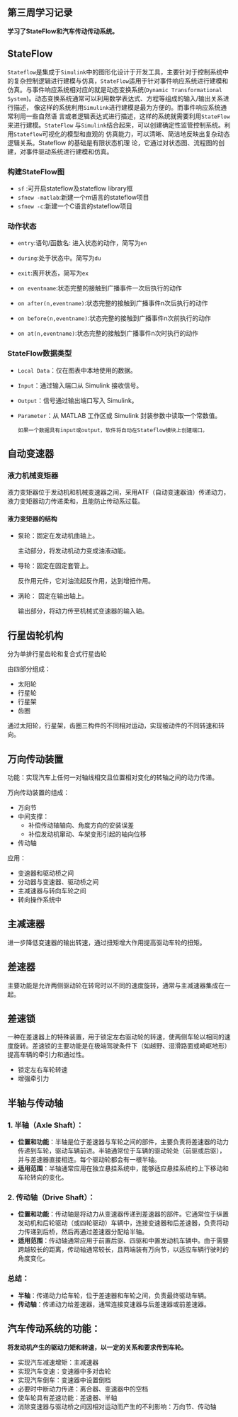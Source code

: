 ## 第三周学习记录
**学习了StateFlow和汽车传动传动系统。**
## StateFlow
`Stateflow`是集成于`Simulink`中的图形化设计于开发工具，主要针对于控制系统中的复杂控制逻辑进行建模与仿真，`StateFlow`适用于针对事件响应系统进行建模和仿真。与事件响应系统相对应的就是动态变换系统(`Dynamic Transformational
System`)。动态变换系统通常可以利用数学表达式、方程等组成的输入/输出关系进行描述，
像这样的系统利用`Simulink`进行建模是最为方便的。而事件响应系统通常利用一些自然语
言或者逻辑表达式进行描述，这样的系统就需要利用`StateFlow`来进行建模。`StateFlow` 与`Simulink`结合起来，可以创建确定性监管控制系统。利用`Stateflow`可视化的模型和直观的
仿真能力，可以清晰、简洁地反映出复杂动态逻辑关系。Stateflow 的基础是有限状态机理
论，它通过对状态图、流程图的创建，对事件驱动系统进行建模和仿真。

### 构建StateFlow图
- `sf` :可开启stateflow及stateflow library框
- `sfnew -matlab`:新建一个m语言的stateflow项目
- `sfnew -c`:新建一个C语言的stateflow项目

### 动作状态
- `entry`:语句/函数名: 进入状态的动作，简写为`en`
- `during`:处于状态中。简写为`du`
- `exit`:离开状态，简写为`ex`


 
- `on eventname`:状态完整的接触到广播事件一次后执行的动作
- `on after(n,eventname)`:状态完整的接触到广播事件n次后执行的动作
- `on before(n,eventname)`:状态完整的接触到广播事件n次前执行的动作
- `on at(n,eventname)`:状态完整的接触到广播事件n次时执行的动作
### StateFlow数据类型
- `Local Data`：仅在图表中本地使用的数据。
- `Input`：通过输入端口从 Simulink 接收信号。
- `Output`：信号通过输出端口写入 Simulink。
- `Parameter`：从 MATLAB 工作区或 Simulink 封装参数中读取一个常数值。

      如果一个数据具有input或output，软件将自动在Stateflow模块上创建端口。
## 自动变速器
### 液力机械变矩器
液力变矩器位于发动机和机械变速器之间，采用ATF（自动变速器油）传递动力，液力变矩器动力传递柔和，且能防止传动系过载。
#### 液力变矩器的结构
- 泵轮：固定在发动机曲轴上。

    主动部分，将发动机动力变成油液动能。

- 导轮：固定在固定套管上。

    反作用元件，它对油流起反作用，达到增扭作用。

- 涡轮： 固定在输出轴上。

    输出部分，将动力传至机械式变速器的输入轴。

## 行星齿轮机构
分为单排行星齿轮和复合式行星齿轮

由四部分组成：
- 太阳轮
- 行星轮
- 行星架
- 齿圈

通过太阳轮，行星架，齿圈三构件的不同相对运动，实现被动件的不同转速和转向。

## 万向传动装置
功能：实现汽车上任何一对轴线相交且位置相对变化的转轴之间的动力传递。

万向传动装置的组成：
- 万向节
- 中间支撑：
    - 补偿传动轴轴向、角度方向的安装误差
    - 补偿发动机窜动、车架变形引起的轴向位移
- 传动轴

应用：
- 变速器和驱动桥之间
- 分动器与变速器、驱动桥之间
- 主减速器与转向车轮之间
- 转向操作系统中

## 主减速器
进一步降低变速器的输出转速，通过扭矩增大作用提高驱动车轮的扭矩。
## 差速器
主要功能是允许两侧驱动轮在转弯时以不同的速度旋转，通常与主减速器集成在一起。
## 差速锁
一种在差速器上的特殊装置，用于锁定左右驱动轮的转速，使两侧车轮以相同的速度旋转。差速锁的主要功能是在极端驾驶条件下（如越野、湿滑路面或崎岖地形）提高车辆的牵引力和通过性。
- 锁定左右车轮转速
- 增强牵引力

## 半轴与传动轴

### 1. **半轴（Axle Shaft）**：
   - **位置和功能**：半轴是位于差速器与车轮之间的部件，主要负责将差速器的动力传递到车轮，驱动车辆前进。半轴通常位于车辆的驱动轮处（前驱或后驱），并与差速器直接相连。每个驱动轮都会有一根半轴。
   - **适用范围**：半轴通常应用在独立悬挂系统中，能够适应悬挂系统的上下移动和车轮转向的变化。

### 2. **传动轴（Drive Shaft）**：
   - **位置和功能**：传动轴是将动力从变速器传递到差速器的部件。它通常位于纵置发动机和后轮驱动（或四轮驱动）车辆中，连接变速器和后差速器，负责将动力传递到后桥，然后再通过差速器分配给半轴。
   - **适用范围**：传动轴通常应用于前置后驱、四驱和中置发动机车辆中。由于需要跨越较长的距离，传动轴通常较长，且两端装有万向节，以适应车辆行驶时的角度变化。

### 总结：
- **半轴**：传递动力给车轮，位于差速器和车轮之间，负责最终驱动车辆。
- **传动轴**：传递动力给差速器，通常连接变速器与后差速器或前差速器。


## 汽车传动系统的功能：

**将发动机产生的驱动力矩和转速，以一定的关系和要求传到车轮。**


- 实现汽车减速增矩：主减速器 
- 实现汽车变速：变速器中多对齿轮
- 实现汽车倒车：变速器中设置倒档
- 必要时中断动力传递：离合器、变速器中的空档
- 使车轮具有差速功能：差速器、半轴
- 消除变速器与驱动桥之间因相对运动而产生的不利影响：万向节、传动轴
